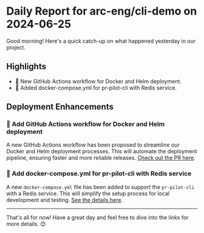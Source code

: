 # Daily Report for arc-eng/cli-demo on 2024-06-25

Good morning! Here's a quick catch-up on what happened yesterday in our project.

## Highlights
- 🚀 New GitHub Actions workflow for Docker and Helm deployment.
- 🔧 Added docker-compose.yml for pr-pilot-cli with Redis service.

## Deployment Enhancements
### 🚀 Add GitHub Actions workflow for Docker and Helm deployment
A new GitHub Actions workflow has been proposed to streamline our Docker and Helm deployment processes. This will automate the deployment pipeline, ensuring faster and more reliable releases. [Check out the PR here](https://github.com/arc-eng/cli-demo/pull/36).

### 🔧 Add docker-compose.yml for pr-pilot-cli with Redis service
A new `docker-compose.yml` file has been added to support the `pr-pilot-cli` with a Redis service. This will simplify the setup process for local development and testing. [See the details here](https://github.com/arc-eng/cli-demo/pull/35).

---

That's all for now! Have a great day and feel free to dive into the links for more details. 😊